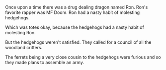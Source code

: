 Once upon a time there was a drug dealing dragon named Ron. Ron's favorite rapper was MF Doom. Ron had a nasty habit of molesting hedgehogs.

Which was totes okay, because the hedgehogs had a nasty habit of molesting Ron.

But the hedgehogs weren't satisfied. They called for a council of all the woodland critters.  

The ferrets being a very close cousin to the hedgehogs were furious and so they made plans to assemble an army.
